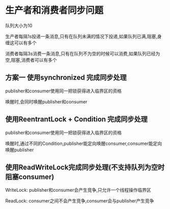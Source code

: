 # 生产者和消费者同步问题

队列大小为10

生产者每隔1s投递一条消息,只有在队列未满的情况下投递,如果队列已满,阻塞,身缠这可以有多个

消费者每隔3s消费一条消息,只有在队列不为空的时候可以消费,如果队列已经为空,阻塞,消费者可以有多个

## 方案一 使用synchronized 完成同步处理

publisher和consumer使用同一把锁获得进入临界区的资格

唤醒时,会同时唤醒publisher和consumer

## 使用ReentrantLock + Condition 完成同步处理

publisher和consumer使用同一把锁获得进入临界区的资格

唤醒时,通过不同的Condition,publisher能定向唤醒consumer,consumer能定向唤醒publisher

## 使用ReadWriteLock完成同步处理(不支持队列为空时阻塞consumer)

WriteLock: publisher和consumer会产生竞争,只允许一个线程操作临界区

ReadLock: consumer之间不会产生竞争,consumer会与publisher产生竞争